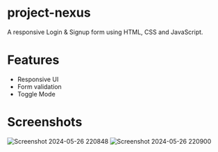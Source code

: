 # project-nexus
A responsive Login & Signup form using HTML, CSS and JavaScript.
# Features 
- Responsive UI
- Form validation
- Toggle Mode
# Screenshots
![Screenshot 2024-05-26 220848](https://github.com/sayan54/project-nexus/assets/97897186/da69e1bd-a7f9-47cc-8f41-a0ab2976cc6e)
![Screenshot 2024-05-26 220900](https://github.com/sayan54/project-nexus/assets/97897186/efe8993f-7b96-4f38-a132-62131ce8d8b3)

